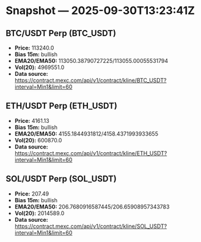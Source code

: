 # Snapshot — 2025-09-30T13:23:41Z

## BTC/USDT Perp (BTC_USDT)
- **Price:** 113240.0
- **Bias 15m:** bullish
- **EMA20/EMA50:** 113050.38790727225/113055.00055531794
- **Vol(20):** 4969551.0
- **Data source:** https://contract.mexc.com/api/v1/contract/kline/BTC_USDT?interval=Min1&limit=60

## ETH/USDT Perp (ETH_USDT)
- **Price:** 4161.13
- **Bias 15m:** bullish
- **EMA20/EMA50:** 4155.1844931812/4158.4371993933655
- **Vol(20):** 600870.0
- **Data source:** https://contract.mexc.com/api/v1/contract/kline/ETH_USDT?interval=Min1&limit=60

## SOL/USDT Perp (SOL_USDT)
- **Price:** 207.49
- **Bias 15m:** bullish
- **EMA20/EMA50:** 206.7680916587445/206.65908957343783
- **Vol(20):** 2014589.0
- **Data source:** https://contract.mexc.com/api/v1/contract/kline/SOL_USDT?interval=Min1&limit=60
